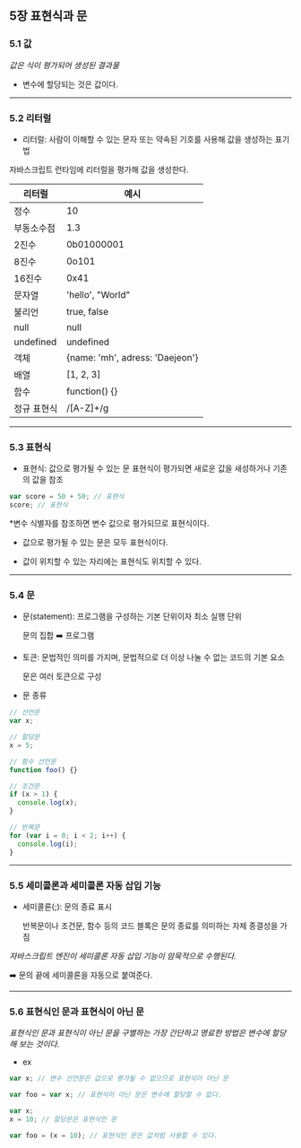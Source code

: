 ## 5장 표현식과 문

### 5.1 값

_값은 식이 평가되어 생성된 결과물_

- 변수에 할당되는 것은 값이다.

<hr>

### 5.2 리터럴

- 리터럴: 사람이 이해할 수 있는 문자 또는 약속된 기호를 사용해 값을 생성하는 표기법

자바스크립트 런타임에 리터럴을 평가해 값을 생성한다.

| 리터럴      | 예시                            |
| ----------- | ------------------------------- |
| 정수        | 10                              |
| 부동소수점  | 1.3                             |
| 2진수       | 0b01000001                      |
| 8진수       | 0o101                           |
| 16진수      | 0x41                            |
| 문자열      | 'hello', "World"                |
| 불리언      | true, false                     |
| null        | null                            |
| undefined   | undefined                       |
| 객체        | {name: 'mh', adress: 'Daejeon'} |
| 배열        | [1, 2, 3]                       |
| 함수        | function() {}                   |
| 정규 표현식 | /[A-Z]+/g                       |

<hr>

### 5.3 표현식

- 표현식: 값으로 평가될 수 있는 문
  표현식이 평가되면 새로운 값을 새성하거나 기존의 값을 참조

```javascript
var score = 50 + 50; // 표현식
score; // 표현식
```

\*변수 식별자를 참조하면 변수 값으로 평가되므로 표현식이다.

- 값으로 평가될 수 있는 문은 모두 표현식이다.

- 값이 위치할 수 있는 자리에는 표현식도 위치할 수 있다.

<hr>

### 5.4 문

- 문(statement): 프로그램을 구성하는 기본 단위이자 최소 실행 단위

  문의 집합 ➡️ 프로그램

- 토큰: 문법적인 의미를 가지며, 문법적으로 더 이상 나눌 수 없는 코드의 기본 요소

  문은 여러 토큰으로 구성

- 문 종류

```javascript
// 선언문
var x;

// 할당문
x = 5;

// 함수 선언문
function foo() {}

// 조건문
if (x > 1) {
  console.log(x);
}

// 반복문
for (var i = 0; i < 2; i++) {
  console.log(i);
}
```

<hr>

### 5.5 세미콜론과 세미콜론 자동 삽입 기능

- 세미콜론(;): 문의 종료 표시

  반복문이나 조건문, 함수 등의 코드 블록은 문의 종료를 의미하는 자체 종결성을 가짐

_자바스크립트 엔진이 세미콜론 자동 삽입 기능이 암묵적으로 수행된다._

➡️ 문의 끝에 세미콜론을 자동으로 붙여준다.

<hr>

### 5.6 표현식인 문과 표현식이 아닌 문

_표현식인 문과 표현식이 아닌 문을 구별하는 가장 간단하고 명료한 방법은 변수에 할당해 보는 것이다._

- ex

```javascript
var x; // 변수 선언문은 값으로 평가될 수 없으므로 표현식이 아닌 문

var foo = var x; // 표현식이 아닌 문은 변수에 할당할 수 없다.
```

```javascript
var x;
x = 10; // 할당문은 표현식인 문

var foo = (x = 10); // 표현식인 문은 값처럼 사용할 수 있다.
```
